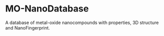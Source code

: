 # MO-NanoDatabase
A database of metal-oxide nanocompounds with properties, 3D structure and NanoFingerprint.
